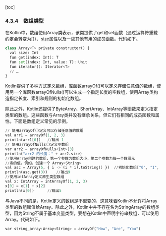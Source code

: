 [toc]

### 4.3.4　数组类型

在Kotlin中，数组使用Array类表示，该类提供了get和set函数（通过运算符重载约定会转变为[]）、size属性以及一些其他有用的成员函数。代码如下。

```python
class Array<T> private constructor() {
  val size: Int
  fun get(index: Int): T
  fun set(index: Int, value: T): Unit
  fun iterator(): Iterator<T>
  // …
}
```

Kotlin提供了多种方式定义数组，库函数arrayOf()可以定义存储任意值的数组，使用另一个库函数arrayOfNulls()可以生成一个指定长度的空数组，使用Array类构造指定长度、索引和规则的初始化数组。

除此之外，Kotlin还提供了ByteArray、ShortArray、IntArray等函数来定义指定类型的数组。这些函数与Array类并没有继承关系，但它们有相同的成员函数和属性。下面是数组定义常见的示例。

```python
// 使用arrayOf()定义可以存储任意值的数组
val arr1 = arrayOf(1, 2, 3)
println(arr1[0])   //输出 1
// 使用arrayOfNulls()定义空数组
var arr2 = arrayOfNulls<Int>(3)
println("arr2 的长度：" + arr2.size)  
//使用Array创建的数组，第一个参数为数组大小，第二个参数为每一个数组元
//素的值。例如，创建一个 Array<String>
val asc = Array(5, { i -> (i * i).toString() })  //初始化数组["0", "1", "4", "9", "16"]
println(asc.get(3))    //输出9
//使用intArray定义原生类型数组
val x: IntArray = intArrayOf(1, 2, 3)
x[0] = x[1] + x[2]
println(x[0])      //输出5
```

与Java不同的是，Kotlin定义的数组是不型变的，这意味着Kotlin不允许将Array<String>类型的数组赋值给Array<Any>。除此之外，Kotlin中并不存在名为StringArray的数组类型，因为String不属于基本变量类型，要想在Kotlin中声明字符串数组，可以使用Array<String>。代码如下。

```python
var string_array:Array<String> = arrayOf("How", "Are", "You")
```

